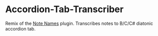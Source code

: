 # Accordion-Tab-Transcriber
Remix of the [Note Names](http://musescore.org/en/handbook/plugins#notenames) plugin. Transcribes notes to B/C/C# diatonic accordion tab.
